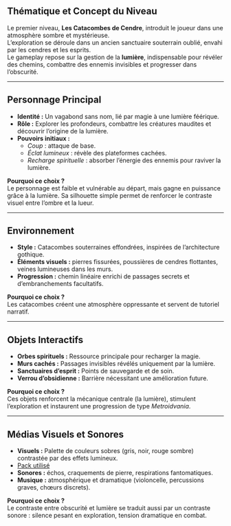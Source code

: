 ## Thématique et Concept du Niveau
Le premier niveau, **Les Catacombes de Cendre**, introduit le joueur dans une atmosphère sombre et mystérieuse.  
L’exploration se déroule dans un ancien sanctuaire souterrain oublié, envahi par les cendres et les esprits.  
Le gameplay repose sur la gestion de la **lumière**, indispensable pour révéler des chemins, combattre des ennemis invisibles et progresser dans l’obscurité.  

---

## Personnage Principal
- **Identité :** Un vagabond sans nom, lié par magie à une lumière féérique.  
- **Rôle :** Explorer les profondeurs, combattre les créatures maudites et découvrir l’origine de la lumière.  
- **Pouvoirs initiaux :**  
  - *Coup* : attaque de base.  
  - *Éclat lumineux* : révèle des plateformes cachées.  
  - *Recharge spirituelle* : absorber l’énergie des ennemis pour raviver la lumière.  

**Pourquoi ce choix ?**  
Le personnage est faible et vulnérable au départ, mais gagne en puissance grâce à la lumière. Sa silhouette simple permet de renforcer le contraste visuel entre l’ombre et la lueur.  

---

## Environnement
- **Style :** Catacombes souterraines effondrées, inspirées de l’architecture gothique.  
- **Éléments visuels :** pierres fissurées, poussières de cendres flottantes, veines lumineuses dans les murs.  
- **Progression :** chemin linéaire enrichi de passages secrets et d’embranchements facultatifs.  

**Pourquoi ce choix ?**  
Les catacombes créent une atmosphère oppressante et servent de tutoriel narratif.  

---

## Objets Interactifs
- **Orbes spirituels :** Ressource principale pour recharger la magie.  
- **Murs cachés :** Passages invisibles révélés uniquement par la lumière.  
- **Sanctuaires d’esprit :** Points de sauvegarde et de soin.  
- **Verrou d’obsidienne :** Barrière nécessitant une amélioration future.  

**Pourquoi ce choix ?**  
Ces objets renforcent la mécanique centrale (la lumière), stimulent l’exploration et instaurent une progression de type *Metroidvania*.  

---

## Médias Visuels et Sonores
- **Visuels :** Palette de couleurs sobres (gris, noir, rouge sombre) contrastée par des effets lumineux.
- [Pack utilisé](https://datagoblin.itch.io/dungeonmode/download/eyJleHBpcmVzIjoxNzU5MjU4Mzk4LCJpZCI6MzM2Njg4MH0%3d%2eSRs2cOc9%2bZiTIlR7ObqAo%2f0%2bj4A%3d)
- **Sonores :** échos, craquements de pierre, respirations fantomatiques.  
- **Musique :** atmosphérique et dramatique (violoncelle, percussions graves, chœurs discrets).  

**Pourquoi ce choix ?**  
Le contraste entre obscurité et lumière se traduit aussi par un contraste sonore : silence pesant en exploration, tension dramatique en combat.  
